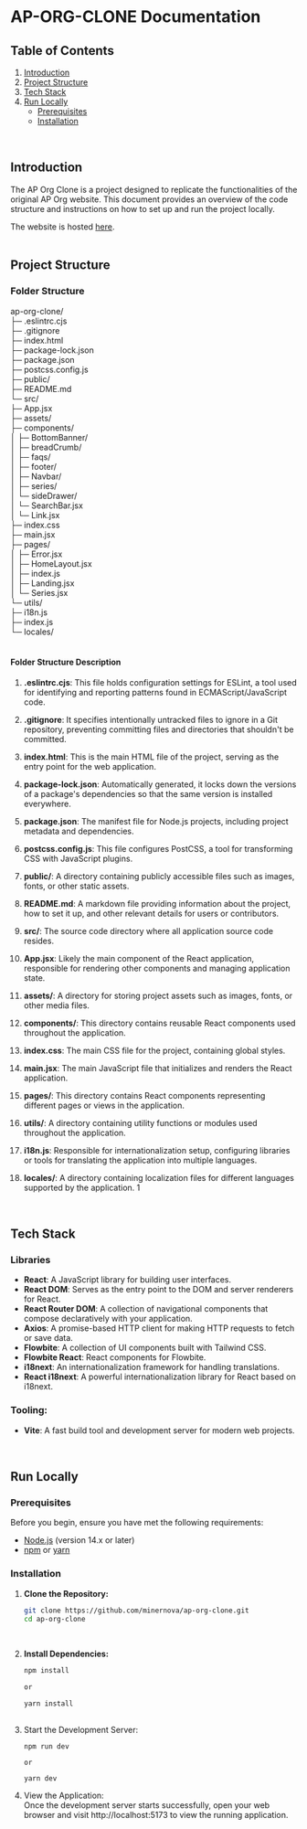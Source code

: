 # AP-ORG-CLONE Documentation

## Table of Contents
1. [Introduction](#introduction)
2. [Project Structure](#project-structure)
3. [Tech Stack](#tech-stack)
4. [Run Locally](#run-locally)
    - [Prerequisites](#prerequisites)
    - [Installation](#installation)


<br>


## Introduction
The AP Org Clone is a project designed to replicate the functionalities of the original AP Org website. This document provides an overview of the code structure and instructions on how to set up and run the project locally.  

The website is hosted [here](https://ap-org-clone.onrender.com/).
<br>
<br>

## Project Structure
### Folder Structure

ap-org-clone/<br>
├─ .eslintrc.cjs<br>
├─ .gitignore<br>
├─ index.html<br>
├─ package-lock.json<br>
├─ package.json<br>
├─ postcss.config.js<br>
├─ public/<br>
├─ README.md<br>
└─ src/<br>
├─ App.jsx<br>
├─ assets/<br>
├─ components/<br>
│ ├─ BottomBanner/<br>
│ ├─ breadCrumb/<br>
│ ├─ faqs/<br>
│ ├─ footer/<br>
│ ├─ Navbar/<br>
│ ├─ series/<br>
│ └─ sideDrawer/<br>
│ └─ SearchBar.jsx<br>
│ └─ Link.jsx<br>
├─ index.css<br>
├─ main.jsx<br>
├─ pages/<br>
│ ├─ Error.jsx<br>
│ ├─ HomeLayout.jsx<br>
│ ├─ index.js<br>
│ ├─ Landing.jsx<br>
│ └─ Series.jsx<br>
└─ utils/<br>
├─ i18n.js<br>
├─ index.js<br>
└─ locales/<br>
<br>

#### Folder Structure Description

1. **.eslintrc.cjs**: This file holds configuration settings for ESLint, a tool used for identifying and reporting patterns found in ECMAScript/JavaScript code.

2. **.gitignore**: It specifies intentionally untracked files to ignore in a Git repository, preventing committing files and directories that shouldn't be committed.

3. **index.html**: This is the main HTML file of the project, serving as the entry point for the web application.

4. **package-lock.json**: Automatically generated, it locks down the versions of a package's dependencies so that the same version is installed everywhere.

5. **package.json**: The manifest file for Node.js projects, including project metadata and dependencies.

6. **postcss.config.js**: This file configures PostCSS, a tool for transforming CSS with JavaScript plugins.

7. **public/**: A directory containing publicly accessible files such as images, fonts, or other static assets.

8. **README.md**: A markdown file providing information about the project, how to set it up, and other relevant details for users or contributors.

9. **src/**: The source code directory where all application source code resides.

10. **App.jsx**: Likely the main component of the React application, responsible for rendering other components and managing application state.

11. **assets/**: A directory for storing project assets such as images, fonts, or other media files.

12. **components/**: This directory contains reusable React components used throughout the application.

13. **index.css**: The main CSS file for the project, containing global styles.

14. **main.jsx**: The main JavaScript file that initializes and renders the React application.

15. **pages/**: This directory contains React components representing different pages or views in the application.

16. **utils/**: A directory containing utility functions or modules used throughout the application.

17. **i18n.js**: Responsible for internationalization setup, configuring libraries or tools for translating the application into multiple languages.

18. **locales/**: A directory containing localization files for different languages supported by the application.
1
<br>



## Tech Stack
### Libraries

- **React**: A JavaScript library for building user interfaces.
- **React DOM**: Serves as the entry point to the DOM and server renderers for React.
- **React Router DOM**: A collection of navigational components that compose declaratively with your application.
- **Axios**: A promise-based HTTP client for making HTTP requests to fetch or save data.
- **Flowbite**: A collection of UI components built with Tailwind CSS.
- **Flowbite React**: React components for Flowbite.
- **i18next**: An internationalization framework for handling translations.
- **React i18next**: A powerful internationalization library for React based on i18next.

### Tooling:
- **Vite**: A fast build tool and development server for modern web projects.


<br>

## Run Locally

### Prerequisites
Before you begin, ensure you have met the following requirements:
- [Node.js](https://nodejs.org/) (version 14.x or later)
- [npm](https://www.npmjs.com/) or [yarn](https://yarnpkg.com/)

### Installation
1. **Clone the Repository:**

   ```bash
   git clone https://github.com/minernova/ap-org-clone.git
   cd ap-org-clone
   
<br>

2. **Install Dependencies:** 


   ```bash
   npm install
   
   or
   
   yarn install
  
  3. Start the Development Server:
      ```barn
      npm run dev
      
      or
      
      yarn dev
      
4. View the Application:<br>
Once the development server starts successfully, open your web browser and visit http://localhost:5173 to view the running application.




   
